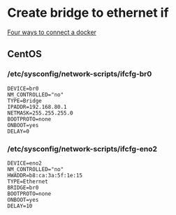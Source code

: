 # Create bridge to ethernet if
[Four ways to connect a docker](http://blog.oddbit.com/post/2014-08-11-four-ways-to-connect-a-docker/)

## CentOS

### /etc/sysconfig/network-scripts/ifcfg-br0
    DEVICE=br0
    NM_CONTROLLED="no"
    TYPE=Bridge
    IPADDR=192.168.80.1
    NETMASK=255.255.255.0
    BOOTPROTO=none
    ONBOOT=yes
    DELAY=0

### /etc/sysconfig/network-scripts/ifcfg-eno2
    DEVICE=eno2
    NM_CONTROLLED="no"
    HWADDR=b8:ca:3a:5f:1e:15
    TYPE=Ethernet
    BRIDGE=br0
    BOOTPROTO=none
    ONBOOT=yes
    DELAY=10
